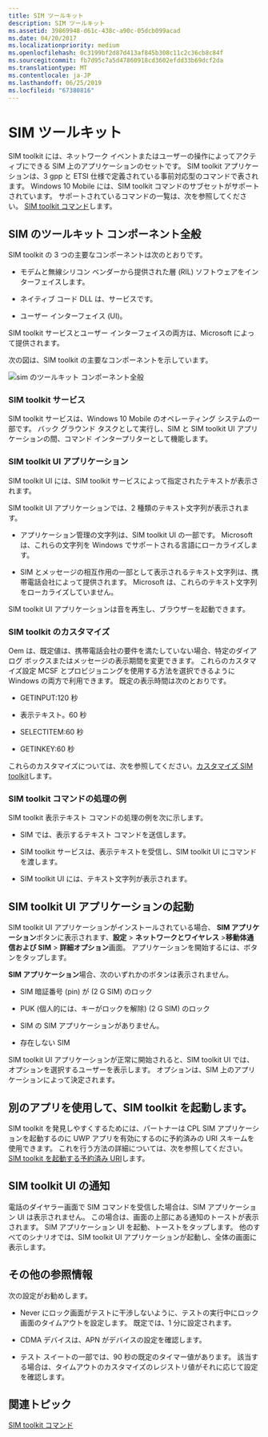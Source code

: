 ```yaml
---
title: SIM ツールキット
description: SIM ツールキット
ms.assetid: 39869948-d61c-438c-a90c-05dcb099acad
ms.date: 04/20/2017
ms.localizationpriority: medium
ms.openlocfilehash: 0c3199bf2d87d413af845b308c11c2c36cb8c84f
ms.sourcegitcommit: fb7d95c7a5d47860918cd3602efdd33b69dcf2da
ms.translationtype: MT
ms.contentlocale: ja-JP
ms.lasthandoff: 06/25/2019
ms.locfileid: "67380816"
---
```

# <a name="sim-toolkit"></a>SIM ツールキット


SIM toolkit には、ネットワーク イベントまたはユーザーの操作によってアクティブにできる SIM 上のアプリケーションのセットです。 SIM toolkit アプリケーションは、3 gpp と ETSI 仕様で定義されている事前対応型のコマンドで表されます。 Windows 10 Mobile には、SIM toolkit コマンドのサブセットがサポートされています。 サポートされているコマンドの一覧は、次を参照してください。 [SIM toolkit コマンド](sim-toolkit-commands.md)します。

## <a name="sim-toolkit-components"></a>SIM のツールキット コンポーネント全般


SIM toolkit の 3 つの主要なコンポーネントは次のとおりです。

-   モデムと無線シリコン ベンダーから提供された層 (RIL) ソフトウェアをインターフェイスします。

-   ネイティブ コード DLL は、サービスです。

-   ユーザー インターフェイス (UI)。

SIM toolkit サービスとユーザー インターフェイスの両方は、Microsoft によって提供されます。

次の図は、SIM toolkit の主要なコンポーネントを示しています。

![sim のツールキット コンポーネント全般](images/sim-toolkit-components.png)

### <a name="sim-toolkit-service"></a>SIM toolkit サービス

SIM toolkit サービスは、Windows 10 Mobile のオペレーティング システムの一部です。 バック グラウンド タスクとして実行し、SIM と SIM toolkit UI アプリケーションの間、コマンド インタープリターとして機能します。

### <a name="sim-toolkit-ui-application"></a>SIM toolkit UI アプリケーション

SIM toolkit UI には、SIM toolkit サービスによって指定されたテキストが表示されます。

SIM toolkit UI アプリケーションでは、2 種類のテキスト文字列が表示されます。

-   アプリケーション管理の文字列は、SIM toolkit UI の一部です。 Microsoft は、これらの文字列を Windows でサポートされる言語にローカライズします。

-   SIM とメッセージの相互作用の一部として表示されるテキスト文字列は、携帯電話会社によって提供されます。 Microsoft は、これらのテキスト文字列をローカライズしていません。

SIM toolkit UI アプリケーションは音を再生し、ブラウザーを起動できます。

### <a name="sim-toolkit-customizations"></a>SIM toolkit のカスタマイズ

Oem は、既定値は、携帯電話会社の要件を満たしていない場合、特定のダイアログ ボックスまたはメッセージの表示期間を変更できます。 これらのカスタマイズ設定 MCSF とプロビジョニングを使用する方法を選択できるように Windows の両方で利用できます。 既定の表示時間は次のとおりです。

-   GETINPUT:120 秒

-   表示テキスト。60 秒

-   SELECTITEM:60 秒

-   GETINKEY:60 秒

これらのカスタマイズについては、次を参照してください。[カスタマイズ SIM toolkit](https://docs.microsoft.com/windows-hardware/customize/mobile/mcsf/customize-the-sim-toolkit)します。

### <a name="example-of-processing-a-sim-toolkit-command"></a>SIM toolkit コマンドの処理の例

SIM toolkit 表示テキスト コマンドの処理の例を次に示します。

-   SIM では、表示するテキスト コマンドを送信します。

-   SIM toolkit サービスは、表示テキストを受信し、SIM toolkit UI にコマンドを渡します。

-   SIM toolkit UI には、テキスト文字列が表示されます。

## <a name="starting-the-sim-toolkit-ui-application"></a>SIM toolkit UI アプリケーションの起動


SIM toolkit UI アプリケーションがインストールされている場合、 **SIM アプリケーション**ボタンに表示されます、**設定** &gt; **ネットワークとワイヤレス** &gt;**移動体通信および SIM** &gt; **詳細オプション**画面。 アプリケーションを開始するには、ボタンをタップします。

**SIM アプリケーション**場合、次のいずれかのボタンは表示されません。

-   SIM 暗証番号 (pin) が (2 G SIM) のロック

-   PUK (個人的には、キーがロックを解除) (2 G SIM) のロック

-   SIM の SIM アプリケーションがありません。

-   存在しない SIM

SIM toolkit UI アプリケーションが正常に開始されると、SIM toolkit UI では、オプションを選択するユーザーを表示します。 オプションは、SIM 上のアプリケーションによって決定されます。

## <a name="launching-the-sim-toolkit-using-another-app"></a>別のアプリを使用して、SIM toolkit を起動します。


SIM toolkit を発見しやすくするためには、パートナーは CPL SIM アプリケーションを起動するのに UWP アプリを有効にするのに予約済みの URI スキームを使用できます。 これを行う方法の詳細については、次を参照してください。 [SIM toolkit を起動する予約済み URI](reserved-uri-to-launch-sim-toolkit.md)します。

## <a name="sim-toolkit-ui-notifications"></a>SIM toolkit UI の通知


電話のダイヤラー画面で SIM コマンドを受信した場合は、SIM アプリケーション UI は表示されません。 この場合は、画面の上部にある通知のトーストが表示されます。 SIM アプリケーション UI を起動、トーストをタップします。 他のすべてのシナリオでは、SIM toolkit UI アプリケーションが起動し、全体の画面に表示します。

## <a name="additional-reference"></a>その他の参照情報


次の設定がお勧めします。

-   Never にロック画面がテストに干渉しないように、テストの実行中にロック画面のタイムアウトを設定します。 既定では、1 分に設定されます。

-   CDMA デバイスは、APN がデバイスの設定を確認します。

-   テスト スイートの一部では、90 秒の既定のタイマー値があります。 該当する場合は、タイムアウトのカスタマイズのレジストリ値がそれに応じて設定を確認します。

## <a name="related-topics"></a>関連トピック


[SIM toolkit コマンド](sim-toolkit-commands.md)

 

 






